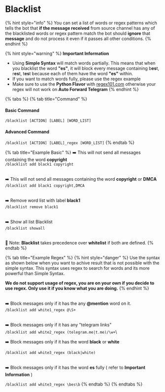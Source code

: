# Blacklist

{% hint style="info" %}
You can set a list of words or regex patterns which tells the bot that **if the message received** from source channel has any of the blacklisted words or regex pattern match the bot should **ignore** that **message** and do not process it even if it passes all other conditions.
{% endhint %}

{% hint style="warning" %}
**Important Information**

* Using **Simple Syntax** will match words partially. This means that when you blacklist the word **"es"**, it will block every message containing b**es**t, r**es**t, t**es**t because each of them have the word **"es"** within.
* If you want to match words fully, please use the regex example
* Make sure to use the **Python Flavor** with [regex101.com](https://regex101.com) otherwise your regex will not work on **Auto Forward Telegram**
{% endhint %}

{% tabs %}
{% tab title="Command" %}
#### Basic Command

`/blacklist [ACTION] [LABEL] [WORD_LIST]`



#### Advanced Command

`/blacklist [ACTION] [LABEL]_regex [WORD_LIST]`
{% endtab %}

{% tab title="Example Basic" %}
➡️ This will not send all messages containing the word **copyright** \
`/blacklist add black1 copyright`

\
➡️ This will not send all messages containing the word **copyright** or **DMCA** \
`/blacklist add black1 copyright,DMCA`

\
➡️ Remove word list with label **black1** \
`/blacklist remove black1`

\
➡️ Show all list Blacklist \
`/blacklist showall`

\
🛑 Note: **Blacklist** takes precedence over **whitelist** if both are defined.
{% endtab %}

{% tab title="Example Regex" %}
{% hint style="danger" %}
Use the syntax as shown below when you want to achive result that is not possible with the simple syntax. This syntax uses regex to search for words and its more powerful than Simple Syntax.

**We do not support usage of regex, you are on your own if you decide to use regex. Only use it if you know what you are doing.**
{% endhint %}

\
➡️ Block messages only if it has the any **@mention** word on it.\
`/blacklist add white1_regex @\S+`

\
➡️ Block messages only if it has any "telegram links"\
`/blacklist add white2_regex (telegram.me|t.me)/\w+`\


➡️ Block messages only if it has the word **black** or **white**

`/blacklist add white3_regex (black|white)`

\
➡️ Block messages only if it has the word **es** fully ( refer to **Important Information** )

`/blacklist add white3_regex \bes\b`
{% endtab %}
{% endtabs %}


